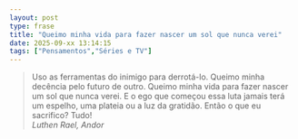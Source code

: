 ```yaml
---
layout: post
type: frase
title: "Queimo minha vida para fazer nascer um sol que nunca verei"
date: 2025-09-xx 13:14:15
tags: ["Pensamentos","Séries e TV"]
---
```

>Uso as ferramentas do inimigo para derrotá-lo. Queimo minha decência pelo futuro de outro. Queimo minha vida para fazer nascer um sol que nunca verei. E o ego que começou essa luta jamais terá um espelho, uma plateia ou a luz da gratidão. Então o que eu sacrifico? Tudo!  
<cite>Luthen Rael, Andor</cite>